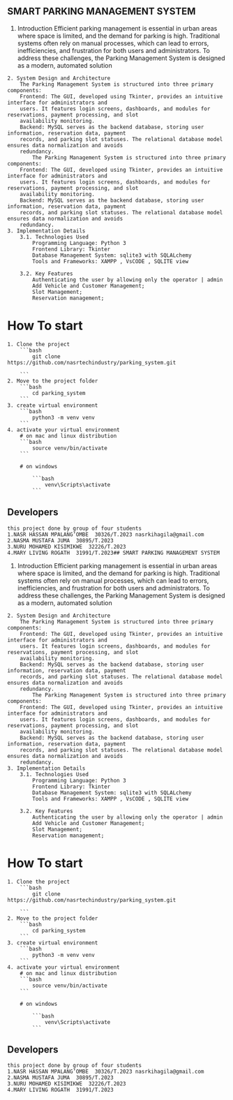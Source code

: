 ## SMART PARKING MANAGEMENT SYSTEM 
   1. Introduction
        Efficient parking management is essential in urban areas where space is limited, and the demand for
        parking is high. Traditional systems often rely on manual processes, which can lead to errors,
        inefficiencies, and frustration for both users and administrators. To address these challenges, the Parking
        Management System is designed as a modern, automated solution 

    2. System Design and Architecture
        The Parking Management System is structured into three primary components:
        Frontend: The GUI, developed using Tkinter, provides an intuitive interface for administrators and
        users. It features login screens, dashboards, and modules for reservations, payment processing, and slot
        availability monitoring.
        Backend: MySQL serves as the backend database, storing user information, reservation data, payment
        records, and parking slot statuses. The relational database model ensures data normalization and avoids
        redundancy.
            The Parking Management System is structured into three primary components:
        Frontend: The GUI, developed using Tkinter, provides an intuitive interface for administrators and
        users. It features login screens, dashboards, and modules for reservations, payment processing, and slot
        availability monitoring.
        Backend: MySQL serves as the backend database, storing user information, reservation data, payment
        records, and parking slot statuses. The relational database model ensures data normalization and avoids
        redundancy.
    3. Implementation Details
        3.1. Technologies Used
            Programming Language: Python 3
            Frontend Library: Tkinter
            Database Management System: sqlite3 with SQLALchemy
            Tools and Frameworks: XAMPP , VsCODE , SQLITE view

        3.2. Key Features
            Authenticating the user by allowing only the operator | admin
            Add Vehicle and Customer Management;
            Slot Management;
            Reservation management;

# How To start

    1. Clone the project
        ```bash
            git clone  https://github.com/nasrtechindustry/parking_system.git

        ```    
    2. Move to the project folder
        ```bash 
            cd parking_system
        ```      
    3. create virtual environment
        ```bash
            python3 -m venv venv
        ```
    4. activate your virtual environment 
        # on mac and linux distribution
        ```bash
            source venv/bin/activate
        ```

        # on windows
            
            ```bash
                venv\Scripts\activate 
            ```                      
           
## Developers
    this project done by group of four students
    1.NASR HASSAN MPALANG’OMBE  30326/T.2023 nasrkihagila@gmail.com
    2.NASMA MUSTAFA JUMA  30895/T.2023
    3.NURU MOHAMED KISIMIKWE  32226/T.2023
    4.MARY LIVING ROGATH  31991/T.2023## SMART PARKING MANAGEMENT SYSTEM 
   1. Introduction
        Efficient parking management is essential in urban areas where space is limited, and the demand for
        parking is high. Traditional systems often rely on manual processes, which can lead to errors,
        inefficiencies, and frustration for both users and administrators. To address these challenges, the Parking
        Management System is designed as a modern, automated solution 

    2. System Design and Architecture
        The Parking Management System is structured into three primary components:
        Frontend: The GUI, developed using Tkinter, provides an intuitive interface for administrators and
        users. It features login screens, dashboards, and modules for reservations, payment processing, and slot
        availability monitoring.
        Backend: MySQL serves as the backend database, storing user information, reservation data, payment
        records, and parking slot statuses. The relational database model ensures data normalization and avoids
        redundancy.
            The Parking Management System is structured into three primary components:
        Frontend: The GUI, developed using Tkinter, provides an intuitive interface for administrators and
        users. It features login screens, dashboards, and modules for reservations, payment processing, and slot
        availability monitoring.
        Backend: MySQL serves as the backend database, storing user information, reservation data, payment
        records, and parking slot statuses. The relational database model ensures data normalization and avoids
        redundancy.
    3. Implementation Details
        3.1. Technologies Used
            Programming Language: Python 3
            Frontend Library: Tkinter
            Database Management System: sqlite3 with SQLALchemy
            Tools and Frameworks: XAMPP , VsCODE , SQLITE view

        3.2. Key Features
            Authenticating the user by allowing only the operator | admin
            Add Vehicle and Customer Management;
            Slot Management;
            Reservation management;

# How To start

    1. Clone the project
        ```bash
            git clone  https://github.com/nasrtechindustry/parking_system.git

        ```    
    2. Move to the project folder
        ```bash 
            cd parking_system
        ```      
    3. create virtual environment
        ```bash
            python3 -m venv venv
        ```
    4. activate your virtual environment 
        # on mac and linux distribution
        ```bash
            source venv/bin/activate
        ```

        # on windows
            
            ```bash
                venv\Scripts\activate 
            ```                      
           
## Developers
    this project done by group of four students
    1.NASR HASSAN MPALANG’OMBE  30326/T.2023 nasrkihagila@gmail.com
    2.NASMA MUSTAFA JUMA  30895/T.2023
    3.NURU MOHAMED KISIMIKWE  32226/T.2023
    4.MARY LIVING ROGATH  31991/T.2023



    





            



    





            
